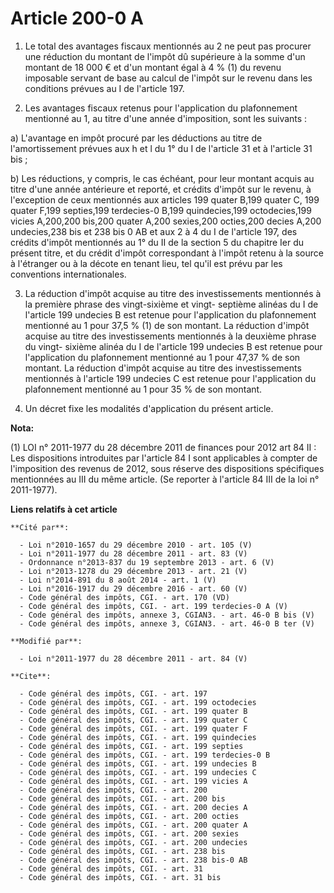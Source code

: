 # Article 200-0 A

1. Le total des avantages fiscaux mentionnés au 2 ne peut pas procurer une réduction du montant de l'impôt dû supérieure à la
somme d'un montant de 18 000 € et d'un montant égal à 4 % (1) du revenu imposable servant de base au calcul de l'impôt sur le
revenu dans les conditions prévues au I de l'article 197.

2. Les avantages fiscaux retenus pour l'application du plafonnement mentionné au 1, au titre d'une année d'imposition, sont
les suivants :

a) L'avantage en impôt procuré par les déductions au titre de l'amortissement prévues aux h et l du 1° du I de l'article 31
et à l'article 31 bis ;

b) Les réductions, y compris, le cas échéant, pour leur montant acquis au titre d'une année antérieure et reporté, et crédits
d'impôt sur le revenu, à l'exception de ceux mentionnés aux articles 199 quater B,199 quater C,
199 quater F,199 septies,199 terdecies-0 B,199 quindecies,199 octodecies,199 vicies A,200,200 bis,200 quater A,200 sexies,200
octies,200 decies A,200 undecies,238 bis et 238 bis 0 AB et aux 2 à 4 du I de l'article 197, des crédits d'impôt mentionnés
au 1° du II de la section 5 du chapitre Ier du présent titre, et du crédit d'impôt correspondant à l'impôt retenu à la source
à l'étranger ou à la décote en tenant lieu, tel qu'il est prévu par les conventions internationales.

3. La réduction d'impôt acquise au titre des investissements mentionnés à la première phrase des vingt-sixième et vingt-
septième alinéas du I de l'article 199 undecies B est retenue pour l'application du plafonnement mentionné au 1 pour 37,5 %
(1) de son montant. La réduction d'impôt acquise au titre des investissements mentionnés à la deuxième phrase du vingt-
sixième alinéa du I de l'article 199 undecies B est retenue pour l'application du plafonnement mentionné au 1 pour 47,37 % de
son montant. La réduction d'impôt acquise au titre des investissements mentionnés à l'article 199 undecies C est retenue pour
l'application du plafonnement mentionné au 1 pour 35 % de son montant.

4. Un décret fixe les modalités d'application du présent article.

**Nota:**

(1) LOI n° 2011-1977 du 28 décembre 2011 de finances pour 2012 art 84 II : Les dispositions introduites par l'article 84 I
sont applicables à compter de l'imposition des revenus de 2012, sous réserve des dispositions spécifiques mentionnées au III
du même article. (Se reporter à l'article 84 III de la loi n° 2011-1977).

**Liens relatifs à cet article**

	**Cité par**:

	  - Loi n°2010-1657 du 29 décembre 2010 - art. 105 (V)
	  - Loi n°2011-1977 du 28 décembre 2011 - art. 83 (V)
	  - Ordonnance n°2013-837 du 19 septembre 2013 - art. 6 (V)
	  - Loi n°2013-1278 du 29 décembre 2013 - art. 21 (V)
	  - Loi n°2014-891 du 8 août 2014 - art. 1 (V)
	  - Loi n°2016-1917 du 29 décembre 2016 - art. 60 (V)
	  - Code général des impôts, CGI. - art. 170 (VD)
	  - Code général des impôts, CGI. - art. 199 terdecies-0 A (V)
	  - Code général des impôts, annexe 3, CGIAN3. - art. 46-0 B bis (V)
	  - Code général des impôts, annexe 3, CGIAN3. - art. 46-0 B ter (V)

	**Modifié par**:

	  - Loi n°2011-1977 du 28 décembre 2011 - art. 84 (V)

	**Cite**:

	  - Code général des impôts, CGI. - art. 197
	  - Code général des impôts, CGI. - art. 199 octodecies
	  - Code général des impôts, CGI. - art. 199 quater B
	  - Code général des impôts, CGI. - art. 199 quater C
	  - Code général des impôts, CGI. - art. 199 quater F
	  - Code général des impôts, CGI. - art. 199 quindecies
	  - Code général des impôts, CGI. - art. 199 septies
	  - Code général des impôts, CGI. - art. 199 terdecies-0 B
	  - Code général des impôts, CGI. - art. 199 undecies B
	  - Code général des impôts, CGI. - art. 199 undecies C
	  - Code général des impôts, CGI. - art. 199 vicies A
	  - Code général des impôts, CGI. - art. 200
	  - Code général des impôts, CGI. - art. 200 bis
	  - Code général des impôts, CGI. - art. 200 decies A
	  - Code général des impôts, CGI. - art. 200 octies
	  - Code général des impôts, CGI. - art. 200 quater A
	  - Code général des impôts, CGI. - art. 200 sexies
	  - Code général des impôts, CGI. - art. 200 undecies
	  - Code général des impôts, CGI. - art. 238 bis
	  - Code général des impôts, CGI. - art. 238 bis-0 AB
	  - Code général des impôts, CGI. - art. 31
	  - Code général des impôts, CGI. - art. 31 bis
